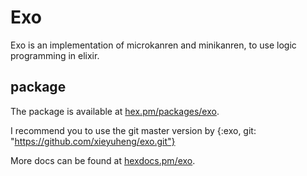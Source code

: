 # Exo

Exo is an implementation of microkanren and minikanren,
to use logic programming in elixir.

## package

The package is available at [hex.pm/packages/exo](https://hex.pm/packages/exo).

I recommend you to use the git master version by
    {:exo, git: "https://github.com/xieyuheng/exo.git"}

More docs can be found at [hexdocs.pm/exo](https://hexdocs.pm/exo).
